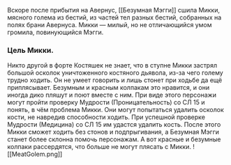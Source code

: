 Вскоре после прибытия на Авернус, [[Безумная Мэгги]] сшила Микки, мясного голема из бестий, из частей тел разных бестий, собранных на полях брани Авернуса.
Микки — милый, но не отли­чающийся умом громила, повинующийся Мэгги.
### Цель Микки.
Никто другой в форте Костяшек не знает, что в ступне Микки застрял большой осколок уничто­женного костяного дьявола, из-за чего голему трудно ходить.
Он не умеет говорить и лишь стонет при ходьбе да ещё приплясывает.
Безумным и красным колпакам это нравится, и они иногда дико пляшут и поют вместе с ним.
При виде этого персонажи могут пройти про­верку Мудрости (Проницательность) со СЛ 15 и понять, в чём проблема Микки.
Они могут попытаться удалить осколок кости, не навредив способности ходить.
При успешной проверке Мудрости (Медицина) со СЛ 15 им удастся удалить кость.
После этого Микки сможет ходить без стонов и подпрыгивания, а Безумная Мэгги станет более склонна помочь персонажам.
А вот красные и без­умные колпаки рассердятся, что больше не могут плясать с Микки.
![[MeatGolem.png]]